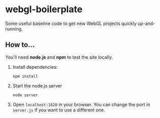 webgl-boilerplate
=================

Some useful baseline code to get new WebGL projects quickly up-and-running.

## How to...

You'll need **node.js** and **npm** to test the site locally.

 1. Install dependencies:

        npm install

 2. Start the node.js server

        node server

 3. Open `localhost:1620` in your browser. You can change the port in `server.js` if you want to use a different one.